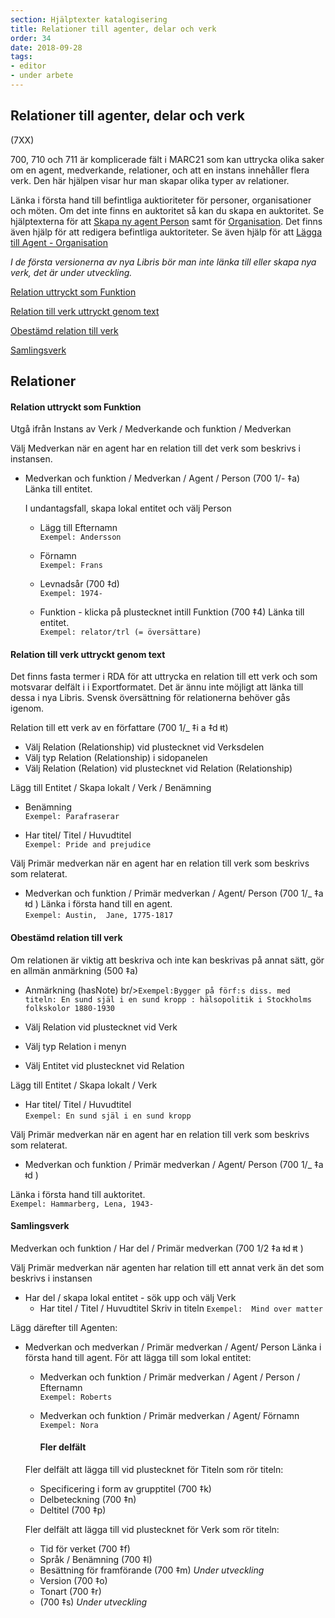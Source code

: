 ```yaml
---
section: Hjälptexter katalogisering
title: Relationer till agenter, delar och verk
order: 34
date: 2018-09-28
tags:
- editor
- under arbete
---
```


## Relationer till agenter, delar och verk 
(7XX)

700, 710 och 711 är komplicerade fält i MARC21 som kan uttrycka olika saker om en agent, medverkande, relationer, och att en instans innehåller flera verk. Den här hjälpen visar hur man skapar olika typer av relationer. 

Länka i första hand till befintliga auktioriteter för personer, organisationer och möten. Om det inte finns en auktoritet så kan du skapa en auktoritet. Se hjälptexterna för att [Skapa ny agent Person](https://libris.kb.se/katalogisering/help/workflow-agent-person-new) samt för [Organisation](https://libris.kb.se/katalogisering/help/workflow-agent-organisation-new). Det finns även hjälp för att redigera befintliga auktoriteter. Se även hjälp för att [Lägga till Agent - Organisation](https://libris.kb.se/katalogisering/help/workflow-agent-org-instance)

*I de första versionerna av nya Libris bör man inte länka till eller skapa nya verk, det är under utveckling.*


[Relation uttryckt som Funktion](#relation-uttryckt-som-funktion)

[Relation till verk uttryckt genom text](#relation-till-verk-uttryckt-genom-text)

[Obestämd relation till verk](#obestämd-relation-till-verk)

[Samlingsverk](#Samlingsverk)


## Relationer

#### Relation uttryckt som Funktion 
Utgå ifrån Instans av Verk / Medverkande och funktion / Medverkan

Välj Medverkan när en agent har en relation till det verk som beskrivs i instansen.
* Medverkan och funktion / Medverkan / Agent / Person (700 1/- ‡a)
  Länka till entitet.

  I undantagsfall, skapa lokal entitet och välj Person
   * Lägg till Efternamn
   <br/>```Exempel: Andersson```
  
   * Förnamn
   <br/>```Exempel: Frans```
   
   * Levnadsår (700 ‡d)
    <br/>```Exempel: 1974-```

  * Funktion - klicka på plustecknet intill Funktion (700 ‡4)
    Länka till entitet.
    <br/>```Exempel: relator/trl (= översättare)```
    

#### Relation till verk uttryckt genom text 
Det finns fasta termer i RDA för att uttrycka en relation till ett verk och som motsvarar delfält i i Exportformatet. Det är ännu inte möjligt att länka till dessa i nya Libris. Svensk översättning för relationerna behöver gås igenom.

Relation till ett verk av en författare (700 1/_ ‡i a  ‡d ǂt)
* Välj Relation (Relationship) vid plustecknet vid Verksdelen
* Välj typ Relation (Relationship) i sidopanelen
* Välj Relation (Relation) vid plustecknet vid Relation (Relationship)

Lägg till Entitet / Skapa lokalt / Verk / Benämning
*  Benämning
  <br/>```Exempel: Parafraserar```
  
 *  Har titel/ Titel / Huvudtitel
  <br/>```Exempel: Pride and prejudice```
 
Välj Primär medverkan när en agent har en relation till verk som beskrivs som relaterat.
* Medverkan och funktion / Primär medverkan / Agent/ Person (700 1/_ ‡a  ǂd )
  Länka i första hand till en agent.
    <br/>```Exempel: Austin,  Jane, 1775-1817```
 

#### Obestämd relation till verk 
Om relationen är viktig att beskriva och inte kan beskrivas på annat sätt, gör en allmän anmärkning (500 ‡a)

* Anmärkning (hasNote) br/>```Exempel:Bygger på förf:s diss. med titeln: En sund själ i en sund kropp : hälsopolitik i Stockholms folkskolor 1880-1930```

* Välj Relation vid plustecknet  vid Verk
* Välj typ Relation i menyn
* Välj Entitet vid plustecknet vid Relation

Lägg till Entitet / Skapa lokalt / Verk 
*  Har titel/ Titel / Huvudtitel
  <br/>```Exempel: En sund själ i en sund kropp```
 
Välj Primär medverkan när en agent har en relation till verk som beskrivs som relaterat.
* Medverkan och funktion / Primär medverkan / Agent/ Person (700 1/_ ‡a ǂd )
   
 Länka i första hand till auktoritet.
   <br/>```Exempel: Hammarberg, Lena, 1943-```
 

#### Samlingsverk
Medverkan och funktion / Har del / Primär medverkan (700 1/2 ‡a ǂd ǂt )

Välj Primär medverkan när agenten har relation till ett annat verk än det som beskrivs i instansen

  * Har del / skapa lokal entitet - sök upp och välj Verk
    * Har titel / Titel / Huvudtitel 
  Skriv in titeln ```Exempel:  Mind over matter```

  Lägg därefter till Agenten:
* Medverkan och medverkan / Primär medverkan / Agent/ Person
  Länka i första hand till agent. För att lägga till som lokal entitet:
  
  * Medverkan och funktion / Primär medverkan / Agent / Person / Efternamn
    <br/>```Exempel: Roberts```

  * Medverkan och funktion / Primär medverkan / Agent/ Förnamn
    <br/>```Exempel: Nora```
    
    
    ####  Fler delfält
  Fler delfält att lägga till vid plustecknet för Titeln som rör titeln:
  * Specificering i form av grupptitel (700 ‡k)
  * Delbeteckning (700 ‡n)
  * Deltitel (700 ‡p)
  
  Fler delfält att lägga till vid plustecknet för Verk som rör titeln:
  * Tid för verket (700 ‡f)
  * Språk  / Benämning (700 ‡l)
  * Besättning för framförande (700 ‡m) *Under utveckling*
  * Version (700 ‡o)
  * Tonart (700 ‡r)
  * (700 ‡s) *Under utveckling*
  
